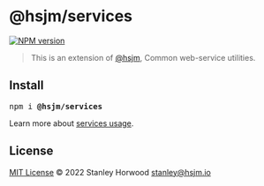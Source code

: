 # @hsjm/services

[![NPM version](https://img.shields.io/npm/v/@hsjm/services?color=a1b858)](https://www.npmjs.com/package/@hsjm/services)

> This is an extension of [@hsjm](https://github.com/hsjm-io/hsjm), Common web-service utilities.

## Install

<pre class='language-bash'>
npm i <b>@hsjm/services</b>
</pre>

Learn more about [services usage](https://docs.hsjm.io/guide/services).

## License

[MIT License](https://github.com/hsjm-io/hsjm/blob/master/LICENSE) © 2022 Stanley Horwood <stanley@hsjm.io>
  